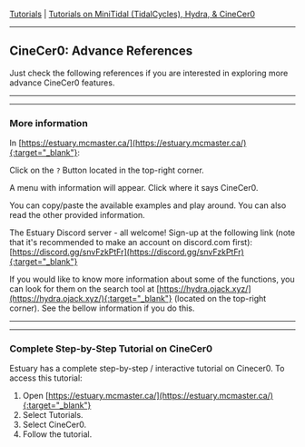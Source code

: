 
[Tutorials](../README.md) | [Tutorials on MiniTidal (TidalCycles), Hydra, & CineCer0](README.md)    

-------------------------------------------------------------------------------  

## CineCer0: Advance References

Just check the following references if you are interested in exploring more advance CineCer0 features.

_________________________________________________________________________________________
_________________________________________________________________________________________

### More information

In [https://estuary.mcmaster.ca/](https://estuary.mcmaster.ca/){:target="_blank"}:  

Click on the `?` Button located in the top-right corner.

<!-- <img src="imgs/cinecero-13.png" width="600"> -->

A menu with information will appear. Click where it says CineCer0.

You can copy/paste the available examples and play around. You can also read the other provided information.

<!-- <img src="imgs/cinecero-13.png" width="600"> -->

The Estuary Discord server - all welcome! Sign-up at the following link (note that it's recommended to make an account on discord.com first): [https://discord.gg/snvFzkPtFr](https://discord.gg/snvFzkPtFr){:target="_blank"}    

If you would like to know more information about some of the functions, you can look for them on the search tool at [https://hydra.ojack.xyz/](https://hydra.ojack.xyz/){:target="_blank"} (located on the top-right corner). See the bellow information if you do this.

_________________________________________________________________________________________
_________________________________________________________________________________________

### Complete Step-by-Step Tutorial on CineCer0

Estuary has a complete step-by-step / interactive tutorial on Cinecer0. To access this tutorial:

1. Open [https://estuary.mcmaster.ca/](https://estuary.mcmaster.ca/){:target="_blank"}
2. Select Tutorials.
3. Select CineCer0.
4. Follow the tutorial.

<!-- <img src="imgs/cinecero-13.png" width="600"> -->
